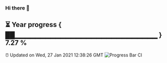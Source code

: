 ### Hi there 👋
⏳ Year progress { ██▁▁▁▁▁▁▁▁▁▁▁▁▁▁▁▁▁▁▁▁▁▁▁▁▁▁▁▁ } 7.27 %
---
⏰ Updated on Wed, 27 Jan 2021 12:38:26 GMT
![Progress Bar CI](https://github.com/liununu/liununu/workflows/Progress%20Bar%20CI/badge.svg)
